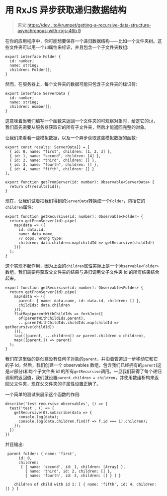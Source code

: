 # 用 RxJS 异步获取递归数据结构

> 原文:[https://dev . to/krumpet/getting-a-recursive-data-structure-asynchronous-with-rxjs-46b 9](https://dev.to/krumpet/getting-a-recursive-data-structure-asynchronously-with-rxjs-46b9)

在你的应用程序中，你可能想要保存一个递归数据结构——比如一个文件夹树。这些文件夹可以用一个`id`属性来标识，并且包含一个子文件夹数组:

```
export interface Folder {
  id: number;
  name: string;
  children: Folder[];
} 
```

然而，在服务器上，每个文件夹的数据可能只包含子文件夹的标识符:

```
export interface ServerData {
  id: number;
  name: string;
  children: number[];
} 
```

这意味着当我们编写一个函数来返回一个文件夹的可观察对象时，给定它的`id`，我们首先需要从服务器获取它的所有子文件夹，然后才能返回完整的对象。

让我们来看看一些模拟数据，以及一个异步获取这些模拟数据的函数:

```
export const results: ServerData[] = [
  { id: 0, name: "first", children: [1, 2, 3] },
  { id: 1, name: "second", children: [4] },
  { id: 2, name: "third", children: [] },
  { id: 3, name: "fourth", children: [] },
  { id: 4, name: "fifth", children: [] }
];

export function getFromServer(id: number): Observable<ServerData> {
  return of(results[id]);
} 
```

现在，让我们试着把我们得到的`ServerData`转换成一个`Folder`，包括它的`children`属性:

```
export function getRecursive(id: number): Observable<Folder> {
  return getFromServer(id).pipe(
    map(data => ({
      id: data.id,
      name: data.name,
      // oops, wrong type!
      children: data.children.map(childId => getRecursive(childId))
    }))
  );
} 
```

这个实现不起作用，因为上面的`children`属性实际上是一个`Observable<Folder>`数组。我们需要将获取父文件夹的结果与递归调用父子文件夹 id 的所有结果结合起来。

```
export function getRecursive(id: number): Observable<Folder> {
  return getFromServer(id).pipe(
    map(data => ({
      parent: { name: data.name, id: data.id, children: [] },
      childIds: data.children
    })),
    flatMap(parentWithChildIds => forkJoin([
      of(parentWithChildIds.parent),
      ...parentWithChildIds.childIds.map(childId => getRecursive(childId))
    ])),
    tap(([parent, ...children]) => parent.children = children),
    map(([parent,]) => parent)
  );
} 
```

我们在这里做的是创建没有任何子对象的`parent`，并沿着管道进一步移动它和它的子 id。然后，我们创建一个 observables 数组，包含我们已经拥有的`parent`(这是`of`部分)和每个子文件夹 id 的所有`getRecursive`调用。一旦我们获得了每个递归调用的返回值，我们就设置`parent.children = children`，并使用数组析构来返回父文件夹，现在父文件夹的子属性设置正确了。

一个简单的测试来展示这个函数的作用:

```
describe('test recursive observables', () => {
  test('test', () => {
    getRecursive(0).subscribe(data => {
      console.log(data);
      console.log(data.children.find(f => f.id === 1).children);
    });
  })
}) 
```

并且输出:

```
 parent folder: { name: 'first',
      id: 0,
      children:
       [ { name: 'second', id: 1, children: [Array] },
         { name: 'third', id: 2, children: [] },
         { name: 'fourth', id: 3, children: [] } ] }

    children of child with id 1: [ { name: 'fifth', id: 4, children: [] } ] 
```